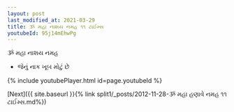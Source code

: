 ```yaml
---
layout: post
last_modified_at: 2021-03-29
title: ૐ મહા નાશય નમહ ૧૧ ટાઈમ્સ
youtubeId: 95j14mEhwPg
---
```

 
 
 ૐ મહા નાશય નમહ  
 
 -  જેનું નાક ખૂબ મોટું છે 
 
  
 
  
 
 
 
 
 
 


{% include youtubePlayer.html id=page.youtubeId %}
 
[Next]({{ site.baseurl }}{% link  split1/_posts/2012-11-28-ૐ મહા હણાવે નમહ ૧૧ ટાઈમ્સ.md%})
 
